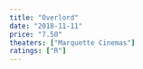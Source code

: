 ```yaml
---
title: "Overlord"
date: "2018-11-11"
price: "7.50"
theaters: ["Marquette Cinemas"]
ratings: ["R"]
---
```

